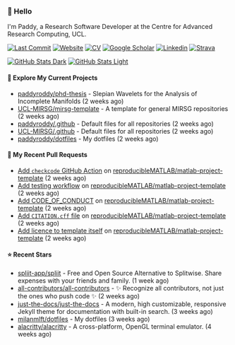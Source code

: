 ### 👋 Hello

I'm Paddy, a Research Software Developer at the Centre for Advanced Research
Computing, UCL.

[![Last Commit](https://img.shields.io/github/last-commit/paddyroddy/paddyroddy/main?label=updated)](https://github.com/paddyroddy)
[![Website](https://img.shields.io/badge/GitHub%20Pages-222?logo=githubpages&logoColor=fff&style=for-the-badge&style=flat)](https://paddyroddy.github.io)
[![CV](https://img.shields.io/badge/CV-PDF-pink.svg)](https://paddyroddy.github.io/cv)
[![Google Scholar](https://img.shields.io/badge/Google%20Scholar-4285F4?logo=googlescholar&logoColor=fff&style=for-the-badge&style=flat)](https://scholar.google.com/citations?user=OFigHUwAAAAJ)
[![Linkedin](https://img.shields.io/badge/LinkedIn-0A66C2?logo=linkedin&logoColor=fff&style=for-the-badge&style=flat)](https://www.linkedin.com/in/patrickjamesroddy)
[![Strava](https://img.shields.io/badge/Strava-FC4C02?style=for-the-badge&logo=strava&logoColor=white&style=flat)](https://www.strava.com/athletes/patrick_roddy)

[![GitHub Stats Dark](https://github-readme-stats-paddyroddy.vercel.app/api?username=paddyroddy&disable_animations=true&hide_border=true&hide_title=true&include_all_commits=true&rank_icon=github&show=prs_merged,reviews&show_icons=true&theme=tokyonight)](https://github.com/paddyroddy/paddyroddy#gh-dark-mode-only)
[![GitHub Stats Light](https://github-readme-stats-paddyroddy.vercel.app/api?username=paddyroddy&disable_animations=true&hide_border=true&hide_title=true&include_all_commits=true&rank_icon=github&show=prs_merged,reviews&show_icons=true&theme=default)](https://github.com/paddyroddy/paddyroddy#gh-light-mode-only)

#### 👷 Explore My Current Projects

- [paddyroddy/phd-thesis](https://github.com/paddyroddy/phd-thesis) - Slepian Wavelets for the Analysis of Incomplete Manifolds
  (2 weeks ago)
- [UCL-MIRSG/mirsg-template](https://github.com/UCL-MIRSG/mirsg-template) - A template for general MIRSG repositories
  (2 weeks ago)
- [paddyroddy/.github](https://github.com/paddyroddy/.github) - Default files for all repositories
  (2 weeks ago)
- [UCL-MIRSG/.github](https://github.com/UCL-MIRSG/.github) - Default files for all repositories
  (2 weeks ago)
- [paddyroddy/dotfiles](https://github.com/paddyroddy/dotfiles) - My dotfiles
  (2 weeks ago)

#### 🔨 My Recent Pull Requests

- [Add `checkcode` GitHub Action](https://github.com/reproducibleMATLAB/matlab-project-template/pull/55) on [reproducibleMATLAB/matlab-project-template](https://github.com/reproducibleMATLAB/matlab-project-template)
  (2 weeks ago)
- [Add testing workflow](https://github.com/reproducibleMATLAB/matlab-project-template/pull/48) on [reproducibleMATLAB/matlab-project-template](https://github.com/reproducibleMATLAB/matlab-project-template)
  (2 weeks ago)
- [Add CODE_OF_CONDUCT](https://github.com/reproducibleMATLAB/matlab-project-template/pull/42) on [reproducibleMATLAB/matlab-project-template](https://github.com/reproducibleMATLAB/matlab-project-template)
  (2 weeks ago)
- [Add `CITATION.cff` file](https://github.com/reproducibleMATLAB/matlab-project-template/pull/31) on [reproducibleMATLAB/matlab-project-template](https://github.com/reproducibleMATLAB/matlab-project-template)
  (2 weeks ago)
- [Add licence to template itself](https://github.com/reproducibleMATLAB/matlab-project-template/pull/29) on [reproducibleMATLAB/matlab-project-template](https://github.com/reproducibleMATLAB/matlab-project-template)
  (2 weeks ago)

#### ⭐ Recent Stars

- [spliit-app/spliit](https://github.com/spliit-app/spliit) - Free and Open Source Alternative to Splitwise. Share expenses with your friends and family.
  (1 week ago)
- [all-contributors/all-contributors](https://github.com/all-contributors/all-contributors) - ✨ Recognize all contributors, not just the ones who push code ✨
  (2 weeks ago)
- [just-the-docs/just-the-docs](https://github.com/just-the-docs/just-the-docs) - A modern, high customizable, responsive Jekyll theme for documentation with built-in search.
  (3 weeks ago)
- [milanmlft/dotfiles](https://github.com/milanmlft/dotfiles) - My dotfiles
  (3 weeks ago)
- [alacritty/alacritty](https://github.com/alacritty/alacritty) - A cross-platform, OpenGL terminal emulator.
  (4 weeks ago)

